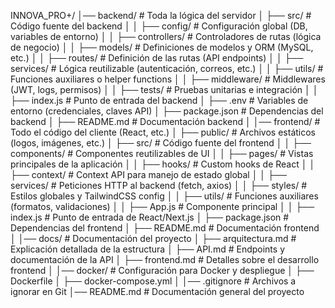 INNOVA_PRO+/
│── backend/               # Toda la lógica del servidor
│   ├── src/               # Código fuente del backend
│   │   ├── config/        # Configuración global (DB, variables de entorno)
│   │   ├── controllers/   # Controladores de rutas (lógica de negocio)
│   │   ├── models/        # Definiciones de modelos y ORM (MySQL, etc.)
│   │   ├── routes/        # Definición de las rutas (API endpoints)
│   │   ├── services/      # Lógica reutilizable (autenticación, correos, etc.)
│   │   ├── utils/         # Funciones auxiliares o helper functions
│   │   ├── middleware/    # Middlewares (JWT, logs, permisos)
│   │   ├── tests/         # Pruebas unitarias e integración
│   │   ├── index.js       # Punto de entrada del backend
│   ├── .env               # Variables de entorno (credenciales, claves API)
│   ├── package.json       # Dependencias del backend
│   ├── README.md          # Documentación backend
│
│── frontend/              # Todo el código del cliente (React, etc.)
│   ├── public/            # Archivos estáticos (logos, imágenes, etc.)
│   ├── src/               # Código fuente del frontend
│   │   ├── components/    # Componentes reutilizables de UI
│   │   ├── pages/         # Vistas principales de la aplicación
│   │   ├── hooks/         # Custom hooks de React
│   │   ├── context/       # Context API para manejo de estado global
│   │   ├── services/      # Peticiones HTTP al backend (fetch, axios)
│   │   ├── styles/        # Estilos globales y TailwindCSS config
│   │   ├── utils/         # Funciones auxiliares (formatos, validaciones)
│   │   ├── App.js         # Componente principal
│   │   ├── index.js       # Punto de entrada de React/Next.js
│   ├── package.json       # Dependencias del frontend
│   ├── README.md          # Documentación frontend
│
│── docs/                  # Documentación del proyecto
│   ├── arquitectura.md    # Explicación detallada de la estructura
│   ├── API.md             # Endpoints y documentación de la API
│   ├── frontend.md        # Detalles sobre el desarrollo frontend
│
│── docker/                # Configuración para Docker y despliegue
│   ├── Dockerfile
│   ├── docker-compose.yml
│
│── .gitignore             # Archivos a ignorar en Git
│── README.md              # Documentación general del proyecto
